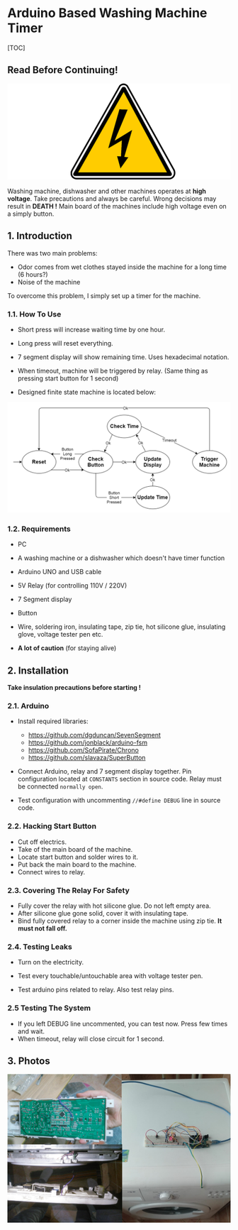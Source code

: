 # Arduino Based Washing Machine Timer

[TOC]

## Read Before Continuing!

![high_voltage](img/high_voltage.png)

Washing machine, dishwasher and other machines operates at **high voltage**. Take precautions and always be careful. Wrong decisions may result in **DEATH !** Main board of the machines include high voltage even on a simply button. 

## 1. Introduction

There was two main problems:

- Odor comes from wet clothes stayed inside the machine for a long time (6 hours?)
- Noise of the machine

To overcome this problem, I simply set up a timer for the machine. 

### 1.1. How To Use

- Short press will increase waiting time by one hour.
- Long press will reset everything.
- 7 segment display will show remaining time. Uses hexadecimal notation.

- When timeout, machine will be triggered by relay. (Same thing as pressing start button for 1 second)
- Designed finite state machine is located below:

![](img/finite_state_machine.png)

### 1.2. Requirements

- PC

- A washing machine or a dishwasher which doesn't have timer function
- Arduino UNO and USB cable
- 5V Relay (for controlling 110V / 220V)
- 7 Segment display
- Button
- Wire, soldering iron, insulating tape, zip tie, hot silicone glue, insulating glove, voltage tester pen etc.
- **A lot of caution** (for staying alive)

## 2. Installation

**Take insulation precautions before starting !**

### 2.1. Arduino

- Install required libraries:
  - https://github.com/dgduncan/SevenSegment
  - https://github.com/jonblack/arduino-fsm
  - https://github.com/SofaPirate/Chrono
  - https://github.com/slavaza/SuperButton

- Connect Arduino, relay and 7 segment display together. Pin configuration located at `CONSTANTS` section in source code. Relay must be connected `normally open`.
- Test configuration with uncommenting `//#define DEBUG` line in source code.

### 2.2. Hacking Start Button

- Cut off electrics.
- Take of the main board of the machine.
- Locate start button and solder wires to it.
- Put back the main board to the machine.
- Connect wires to relay.

### 2.3. Covering The Relay For Safety

- Fully cover the relay with hot silicone glue. Do not left empty area. 
- After silicone glue gone solid, cover it with insulating tape.
- Bind fully covered relay to a corner inside the machine using zip tie. **It must not fall off.**

### 2.4. Testing Leaks

- Turn on the electricity.

- Test every touchable/untouchable area with voltage tester pen. 
- Test arduino pins related to relay. Also test relay pins.

### 2.5 Testing The System

- If you left DEBUG line uncommented, you can test now. Press few times and wait.
- When timeout, relay will close circuit for 1 second.

## 3. Photos

![photos](img/photos.jpg)
